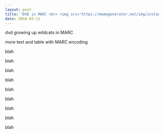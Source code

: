 ```yaml
---
layout: post
title: "DVD in MARC <br> <img src='https://memegenerator.net/img/instances/300x300/42270249/lime-brarian-cat-is-not-pleased.jpg'>"
date: 2018-03-11
---
```


<div class="show"> dvd growing up wildcats in MARC 
</div>

more text and table with MARC encoding

blah

blah

blah

blah

blah

blah

blah

blah

blah
